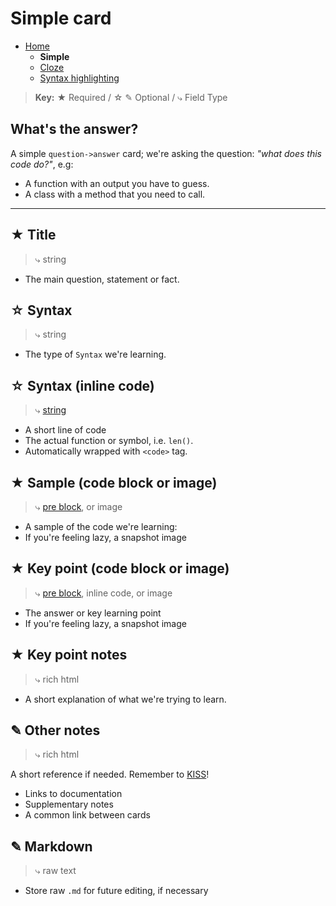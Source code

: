 # Simple card

- [Home](../../../README.md)
    - **Simple**
    - [Cloze](../cloze/cloze.md)
    - [Syntax highlighting](../highlight/index.md)


> **Key:** ★ Required / ☆ ✎ Optional / ⤷ Field Type

## What's the answer?

A simple `question->answer` card; we're asking the question: _"what does this code do?"_, e.g:

- A function with an output you have to guess.
- A class with a method that you need to call.




----

## ★ Title
> ⤷ string

- The main question, statement or fact.


## ☆ Syntax

> ⤷ string

- The type of `Syntax` we're learning.


## ☆ Syntax (inline code)

> ⤷ [string](../highlight/index.md#basic-syntax-highlighting)

- A short line of code
- The actual function or symbol, i.e. `len()`.
- Automatically wrapped with `<code>` tag.


## ★ Sample (code block or image)

> ⤷ [pre block](../highlight/index.md#full-syntax-highlighting), or image

- A sample of the code we're learning:
- If you're feeling lazy, a snapshot image


## ★ Key point (code block or image)

> ⤷ [pre block](../highlight/index.md#full-syntax-highlighting), inline code, or image

- The answer or key learning point
- If you're feeling lazy, a snapshot image


## ★ Key point notes

> ⤷ rich html

- A short explanation of what we're trying to learn.


## ✎ Other notes

> ⤷ rich html

A short reference if needed. Remember to [KISS](#keep-it-simple-stupid)!

- Links to documentation
- Supplementary notes
- A common link between cards


## ✎ Markdown

> ⤷ raw text

- Store raw `.md` for future editing, if necessary

